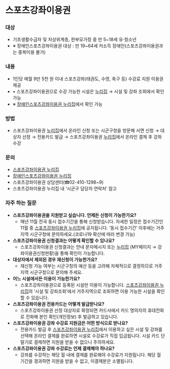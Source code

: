 # 스포츠강좌이용권

### 대상
- 기초생활수급자 및 차상위계층, 한부모가정 중 만 5~18세 유·청소년
- ※ 장애인스포츠강좌이용권 대상 : 만 19~64세 저소득 장애인(스포츠강좌이용권과는 중복이용 불가)

### 내용
- 1인당 매월 9만 5천 원 이내 스포츠강좌(태권도, 수영, 축구 등) 수강료 지원 이용권 제공
- • 스포츠강좌이용권으로 수강 가능한 시설은 [누리집](svoucher.kspo.or.kr) → 시설 및 강좌 조회에서 확인 가능
- ※ [장애인스포츠강좌이용권 누리집](dvoucher.kspo.or.kr)에서 확인 가능

### 방법
- 스포츠강좌이용권 [누리집](svoucher.kspo.or.kr)에서 온라인 신청 또는 시군구청을 방문해 서면 신청 → 대상자 선정 → 전용카드 발급 → 스포츠강좌이용권 [누리집](svoucher.kspo.or.kr)에서 온라인 결제 후 강좌 수강

### 문의
- [스포츠강좌이용권 누리집](svoucher.kspo.or.kr)
- [장애인스포츠강좌이용권 누리집](dvoucher.kspo.or.kr)
- 스포츠강좌이용권 상담센터(☎02-410-1298~9)
- 스포츠강좌이용권 누리집 내 ‘시군구 담당자 연락처’ 참고

### 자주 하는 질문
- **스포츠강좌이용권을 지원받고 싶습니다. 언제든 신청이 가능한가요?**
  - 매년 11월 전국 동시 접수기간을 통해 신청받습니다. 자세한 일정은 접수기간인 11월 중 [스포츠강좌이용권 누리집](svoucher.kspo.or.kr)에 공지됩니다. ‘동시 접수기간’ 이후에는 거주 지역 시군구청에 문의하세요.(코로나19 확산에 따라 변경 가능)
- **스포츠강좌이용권 신청결과는 어떻게 확인할 수 있나요?**
  - 스포츠강좌이용권 신청결과는 안내 문자메시지 또는 [누리집](svoucher.kspo.or.kr) (MY페이지 → 강좌이용권신청현황)을 통해 확인이 가능합니다.
- **대상자에서 제외된 경우 재신청이 가능한가요?**
  - 재신청 가능 여부는 시군구청의 예산 등을 고려해 자체적으로 결정하므로 거주 지역 시군구청으로 문의해 주세요.
- **어느 시설에서든 이용이 가능한가요?**
  - 스포츠강좌이용권으로 등록된 시설만 이용이 가능합니다. [스포츠강좌이용권 누리집](svoucher.kspo.or.kr)의 ‘시설 및 강좌조회’에서 거주지역으로 조회하면 이용 가능한 시설을 확인할 수 있습니다.
- **스포츠강좌이용권 전용카드는 어떻게 발급받나요?**
  - 스포츠강좌이용권 선정 대상자로 확정되면 카드사에서 카드 명의자의 휴대전화로 전화해 본인 확인(개인정보) 후 발급하고 있습니다.
- **스포츠강좌이용권 강좌 수강료 지원금은 어떤 방식으로 받나요?**
  - 전용카드 발급 후 [스포츠강좌이용권 누리집](svoucher.kspo.or.kr)에서 이용하고 싶은 시설 및 강좌를 선택해 온라인 결제를 완료하면 시설로 수강료가 직접 입금됩니다. 시설 카드 단말기로 결제하면 지원을 받을 수 없으니 주의하세요.
- **스포츠강좌이용권 강좌 수강료는 언제 결제해야 하나요?**
  - 강좌를 수강하는 해당 월 내에 결제를 완료해야 수강료가 지원됩니다. 해당 월 기간을 경과하면 지원을 받을 수 없고, 미결제분은 소멸됩니다.
